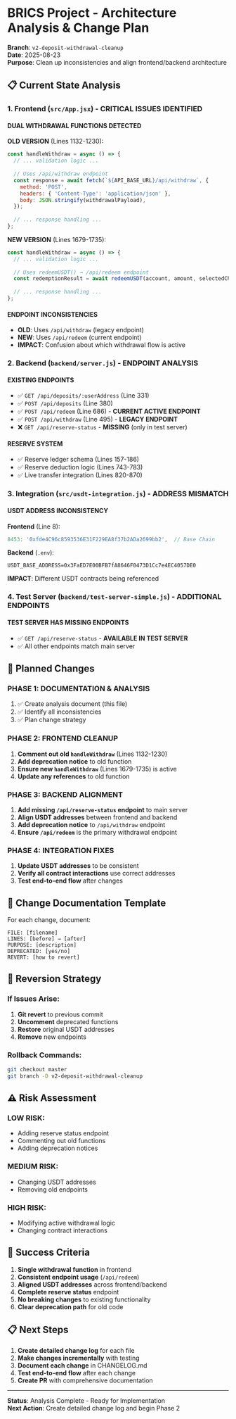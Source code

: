 # BRICS Project - Architecture Analysis & Change Plan

**Branch**: `v2-deposit-withdrawal-cleanup`  
**Date**: 2025-08-23  
**Purpose**: Clean up inconsistencies and align frontend/backend architecture

## 📋 Current State Analysis

### 1. Frontend (`src/App.jsx`) - CRITICAL ISSUES IDENTIFIED

#### **DUAL WITHDRAWAL FUNCTIONS DETECTED**

**OLD VERSION** (Lines 1132-1230):
```javascript
const handleWithdraw = async () => {
  // ... validation logic ...
  
  // Uses /api/withdraw endpoint
  const response = await fetch(`${API_BASE_URL}/api/withdraw`, {
    method: 'POST',
    headers: { 'Content-Type': 'application/json' },
    body: JSON.stringify(withdrawalPayload),
  });
  
  // ... response handling ...
};
```

**NEW VERSION** (Lines 1679-1735):
```javascript
const handleWithdraw = async () => {
  // ... validation logic ...
  
  // Uses redeemUSDT() → /api/redeem endpoint
  const redemptionResult = await redeemUSDT(account, amount, selectedChain, false);
  
  // ... response handling ...
};
```

#### **ENDPOINT INCONSISTENCIES**
- **OLD**: Uses `/api/withdraw` (legacy endpoint)
- **NEW**: Uses `/api/redeem` (current endpoint)
- **IMPACT**: Confusion about which withdrawal flow is active

### 2. Backend (`backend/server.js`) - ENDPOINT ANALYSIS

#### **EXISTING ENDPOINTS**
- ✅ `GET /api/deposits/:userAddress` (Line 331)
- ✅ `POST /api/deposits` (Line 380)
- ✅ `POST /api/redeem` (Line 686) - **CURRENT ACTIVE ENDPOINT**
- ✅ `POST /api/withdraw` (Line 495) - **LEGACY ENDPOINT**
- ❌ `GET /api/reserve-status` - **MISSING** (only in test server)

#### **RESERVE SYSTEM**
- ✅ Reserve ledger schema (Lines 157-186)
- ✅ Reserve deduction logic (Lines 743-783)
- ✅ Live transfer integration (Lines 820-870)

### 3. Integration (`src/usdt-integration.js`) - ADDRESS MISMATCH

#### **USDT ADDRESS INCONSISTENCY**
**Frontend** (Line 8):
```javascript
8453: '0xfde4C96c8593536E31F229EA8f37b2ADa2699bb2',  // Base Chain
```

**Backend** (`.env`):
```env
USDT_BASE_ADDRESS=0x3FaED7E00BFB7fA8646F0473D1Cc7e4EC4057DE0
```

**IMPACT**: Different USDT contracts being referenced

### 4. Test Server (`backend/test-server-simple.js`) - ADDITIONAL ENDPOINTS

#### **TEST SERVER HAS MISSING ENDPOINTS**
- ✅ `GET /api/reserve-status` - **AVAILABLE IN TEST SERVER**
- ✅ All other endpoints match main server

## 🎯 Planned Changes

### **PHASE 1: DOCUMENTATION & ANALYSIS**
1. ✅ Create analysis document (this file)
2. ✅ Identify all inconsistencies
3. ✅ Plan change strategy

### **PHASE 2: FRONTEND CLEANUP**
1. **Comment out old `handleWithdraw`** (Lines 1132-1230)
2. **Add deprecation notice** to old function
3. **Ensure new `handleWithdraw`** (Lines 1679-1735) is active
4. **Update any references** to old function

### **PHASE 3: BACKEND ALIGNMENT**
1. **Add missing `/api/reserve-status` endpoint** to main server
2. **Align USDT addresses** between frontend and backend
3. **Add deprecation notice** to `/api/withdraw` endpoint
4. **Ensure `/api/redeem`** is the primary withdrawal endpoint

### **PHASE 4: INTEGRATION FIXES**
1. **Update USDT addresses** to be consistent
2. **Verify all contract interactions** use correct addresses
3. **Test end-to-end flow** after changes

## 📝 Change Documentation Template

For each change, document:
```
FILE: [filename]
LINES: [before] → [after]
PURPOSE: [description]
DEPRECATED: [yes/no]
REVERT: [how to revert]
```

## 🔄 Reversion Strategy

### **If Issues Arise:**
1. **Git revert** to previous commit
2. **Uncomment** deprecated functions
3. **Restore** original USDT addresses
4. **Remove** new endpoints

### **Rollback Commands:**
```bash
git checkout master
git branch -D v2-deposit-withdrawal-cleanup
```

## ⚠️ Risk Assessment

### **LOW RISK:**
- Adding reserve status endpoint
- Commenting out old functions
- Adding deprecation notices

### **MEDIUM RISK:**
- Changing USDT addresses
- Removing old endpoints

### **HIGH RISK:**
- Modifying active withdrawal logic
- Changing contract interactions

## 🎯 Success Criteria

1. **Single withdrawal function** in frontend
2. **Consistent endpoint usage** (`/api/redeem`)
3. **Aligned USDT addresses** across frontend/backend
4. **Complete reserve status** endpoint
5. **No breaking changes** to existing functionality
6. **Clear deprecation path** for old code

## 📋 Next Steps

1. **Create detailed change log** for each file
2. **Make changes incrementally** with testing
3. **Document each change** in CHANGELOG.md
4. **Test end-to-end flow** after each change
5. **Create PR** with comprehensive documentation

---

**Status**: Analysis Complete - Ready for Implementation  
**Next Action**: Create detailed change log and begin Phase 2
